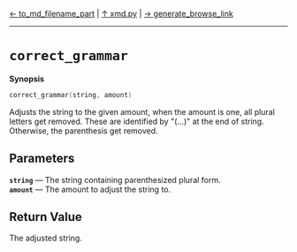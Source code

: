 [&#8592; to_md_filename_part](xmd.py--to_md_filename_part.md) | [&#8593; xmd.py](xmd.py.md) | [&#8594; generate_browse_link](xmd.py--generate_browse_link.md)
***

# `correct_grammar`
**Synopsis**

```cpp
correct_grammar(string, amount)
```

Adjusts the string to the given amount, when the amount is one, all plural letters get removed.
These are identified by "(...)" at the end of string. Otherwise, the parenthesis get removed.


## Parameters
**`string`** &#8213; The string containing parenthesized plural form.  
**`amount`** &#8213; The amount to adjust the string to.  
## Return Value

The adjusted string.


